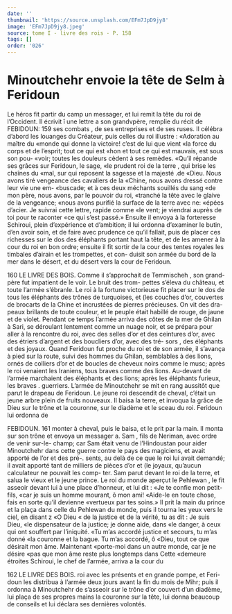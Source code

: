 ```yaml
---
date: ''
thumbnail: 'https://source.unsplash.com/EFm7JpD9jy8'
image: 'EFm7JpD9jy8.jpeg'
source: tome I - livre des rois - P. 158
tags: []
order: '026'
---
```


# Minoutchehr envoie la tête de Selm à Feridoun

Le héros fit partir du camp un messager, et
lui remit la tête du roi de l’Occident. Il écrivit î
une lettre a son grandvpère, remplie du récit de
FEBIDOUN: 159 ses combats , de ses entreprises et de ses ruses.
Il célébra d’abord les louanges du Créateur, puis
celles du roi illustre : «Adoration au maître du «monde qui donne la victoire! c’est de lui que vient
«la force du corps et de l’esprit; tout ce qui est «hon et tout ce qui est mauvais, est sous son pou- «voir; toutes les douleurs cèdent à ses remèdes. «Qu’il répande ses grâces sur Feridoun, le sage,
«le prudent roi de la terre , qui brise les chaînes du «mal, sur qui reposent la sagesse et la majesté .de «Dieu. Nous avons tiré vengeance des cavaliers de la «Chine, nous avons dressé contre leur vie une em- «buscade; et à ces deux méchants souillés du sang «de mon père, nous avons, par le pouvoir du roi, «tranché la tête avec le glaive de la vengeance; «nous avons purifié la surface de la terre avec ne: «épées d’acier. Je suivrai cette lettre, rapide comme
«le vent; je viendrai auprès de toi pour te raconter «ce qui s’est passé.» Ensuite il envoya à la forteresse
Schiroui, plein d’expérience et d’ambition; il lui
ordonna d’examiner le butin, d’en avoir soin, et de
faire avec prudence ce qu’il fallait, puis de placer
ces richesses sur le dos des éléphants portant haut
la tête, et de les amener à la cour du roi en bon
ordre; ensuite il fit sortir de la cour des tentes royales les timbales d’airain et les trompettes, et con-
duisit son armée du bord de la mer dans le désert, et du désert vers la cour de Feridoun.

160 LE LIVRE DES BOIS.
Comme il s’approchait de Temmischeh , son grand-
père fut impatient de le voir. Le bruit des trom- pettes s’éleva du château, et toute l’armée s’ébranle.
Le roi à la fortune victorieuse fit placer sur le dos de tous les éléphants des trônes de turquoises, et
(les couches d’or, couvertes de brocarts de la Chine
et incrustées de pierres précieuses. On vit des dra- peaux brillants de toute couleur, et le peuple était habillé de rouge, de jaune et de violet. Pendant ce temps l’armée arriva des côtes de la mer de Ghilan
à Sari, se déroulant lentement comme un nuage noir, et se prépara pour aller à la rencontre du roi, avec des selles d’or et des ceintures d’or, avec des étriers d’argent et des boucliers d’or, avec des tré-
sors , des éléphants et des joyaux. Quand Feridoun
fut proche du roi et de son armée, il s’avança à
pied sur la route, suivi des hommes du Ghilan,
semblables à des lions, ornés de colliers d’or et de
boucles de cheveux noirs comme le musc; après le
roi venaient les Iraniens, tous braves comme des lions. Au-devant de l’armée marchaient des éléphants
et des lions; après les éléphants furieux, les braves . guerriers. L’armée de Minoutchehr se mit en rang
aussitôt que parut le drapeau de Feridoun. Le jeune roi descendit de cheval, c’était un jeune arbre plein
de fruits nouveaux. Il baisa la terre, et invoqua la grâce de Dieu sur le trône et la couronne, sur le diadème et le sceau du roi. Feridoun lui ordonna de

FEBIDOUN. 161 monter à cheval, puis le baisa, et le prit par la
main. Il monta sur son trône et envoya un messager a. Sam , fils de Neriman, avec ordre de venir sur-le- champ; car Sam était venu de l’Hindoustan pour
aider Minoutchehr dans cette guerre contre le pays des magiciens, et avait apporté de l’or et des pré-.
sents, au delà de ce que le roi lui avait demandé;
il avait apporté tant de milliers de pièces d’or et (le
joyaux, qu’aucun calculateur ne pouvait les comp-
ter. Sam parut devant le roi de la terre, et salua le
vieux et le jeune prince. Le roi du monde aperçut
le Pehlewan , le fit asseoir devant lui à une place
d’honneur, et lui dit : «Je te confie mon petit-fils,
«car je suis un homme mourant, ô mon ami! «Aide-le en toute chose, fais en sorte qu’il devienne
«vertueux par tes soins.» Il prit la main du prince et la plaça dans celle du Pehlewan du monde, puis il tourna les yeux vers le ciel, en disant z «O Dieu « de la justice et de la vérité, tu as dit : Je suis Dieu,
«le dispensateur de la justice; je donne aide, dans «le danger, à ceux qui ont souffert par l’iniquité.
«Tu m’as accordé justice et secours, tu m’as donné
«la couronne et la bague. Tu m’as accordé, ô
«Dieu, tout ce que désirait mon âme. Maintenant «porte-moi dans un autre monde, car je ne désire «pas que mon âme reste plus longtemps dans Cette «demeure étroites
Schiroui, le chef de l’armée, arriva a la cour du

162 LE LIVRE DES BOIS.
roi avec les présents et en grande pompe, et Feri- doun les distribua à l’armée deux jours avant la fin
du mois de Mihr; puis il ordonna à Minoutchehr de s’asseoir sur le trône d’or couvert d’un diadème, lui
plaça de ses propres mains la couronne sur la tête, lui donna beaucoup de conseils et lui déclara ses dernières volontés.
